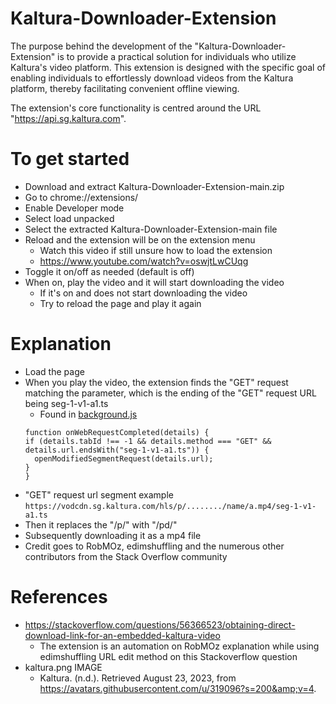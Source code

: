 # Kaltura-Downloader-Extension
The purpose behind the development of the "Kaltura-Downloader-Extension" is to provide a practical solution for individuals who utilize Kaltura's video platform. This extension is designed with the specific goal of enabling individuals to effortlessly download videos from the Kaltura platform, thereby facilitating convenient offline viewing.

The extension's core functionality is centred around the URL "https://api.sg.kaltura.com".

# To get started 
- Download and extract Kaltura-Downloader-Extension-main.zip
- Go to chrome://extensions/
- Enable Developer mode
- Select load unpacked
- Select the extracted Kaltura-Downloader-Extension-main file
- Reload and the extension will be on the extension menu
  - Watch this video if still unsure how to load the extension
  - https://www.youtube.com/watch?v=oswjtLwCUqg
- Toggle it on/off as needed (default is off)
- When on, play the video and it will start downloading the video
  - If it's on and does not start downloading the video
  - Try to reload the page and play it again

  
# Explanation
- Load the page
- When you play the video, the extension finds the "GET" request matching the parameter, which is the ending of the "GET" request URL being seg-1-v1-a1.ts
  - Found in [background.js](background.js)
  ```
  function onWebRequestCompleted(details) {
  if (details.tabId !== -1 && details.method === "GET" && details.url.endsWith("seg-1-v1-a1.ts")) {
    openModifiedSegmentRequest(details.url);
  }
  }
  ```
- "GET" request url segment example  ```https://vodcdn.sg.kaltura.com/hls/p/......../name/a.mp4/seg-1-v1-a1.ts ```
- Then it replaces the "/p/" with "/pd/" 
- Subsequently downloading it as a mp4 file
- Credit goes to RobMOz, edimshuffling and the numerous other contributors from the Stack Overflow community
  
# References
- https://stackoverflow.com/questions/56366523/obtaining-direct-download-link-for-an-embedded-kaltura-video
  - The extension is an automation on RobMOz explanation while using edimshuffling URL edit method on this Stackoverflow question 
- kaltura.png IMAGE 
  - Kaltura. (n.d.). Retrieved August 23, 2023, from https://avatars.githubusercontent.com/u/319096?s=200&amp;v=4. 



